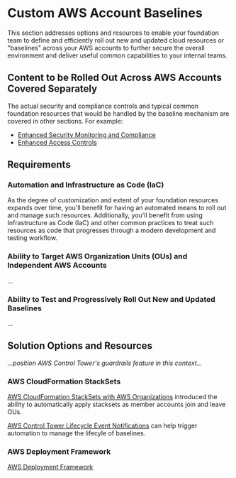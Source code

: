 # Custom AWS Account Baselines

This section addresses options and resources to enable your foundation team to define and efficiently roll out new and updated cloud resources or "baselines" across your AWS accounts to further secure the overall environment and deliver useful common capabilities to your internal teams. 

## Content to be Rolled Out Across AWS Accounts Covered Separately

The actual security and compliance controls and typical common foundation resources that would be handled by the baseline mechanism are covered in other sections. For example:
* [Enhanced Security Monitoring and Compliance](2-6-enhanced-security-monitoring-and-compliance.md)
* [Enhanced Access Controls](2-7-enhanced-access-controls.md)

## Requirements

### Automation and Infrastructure as Code (IaC)

As the degree of customization and extent of your foundation resources expands over time, you'll benefit for having an automated means to roll out and manage such resources.  Additionally, you'll benefit from using Infrastructure as Code (IaC) and other common practices to treat such resources as code that progresses through a modern development and testing workflow.

### Ability to Target AWS Organization Units (OUs) and Independent AWS Accounts

...

### Ability to Test and Progressively Roll Out New and Updated Baselines

...

## Solution Options and Resources

*...position AWS Control Tower's guardrails feature in this context...*

### AWS CloudFormation StackSets

[AWS CloudFormation StackSets with AWS Organizations](https://aws.amazon.com/blogs/aws/new-use-aws-cloudformation-stacksets-for-multiple-accounts-in-an-aws-organization/) introduced the ability to automatically apply stacksets as member accounts join and leave OUs.

[AWS Control Tower Lifecycle Event Notifications](https://aws.amazon.com/about-aws/whats-new/2020/01/aws-control-tower-introduces-lifecycle-event-notifications/) can help trigger automation to manage the lifecyle of baselines.

### AWS Deployment Framework

[AWS Deployment Framework](https://github.com/awslabs/aws-deployment-framework/)
